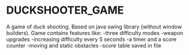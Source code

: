 # DUCKSHOOTER_GAME
A game of duck shooting. 
Based on java swing library (without window builders).
Game contains features like:
-three difficulty modes
-weapon upgrades
-increasing difficulty every 5 seconds
-a timer and a score counter
-moving and static obstacles
-score table saved in file
